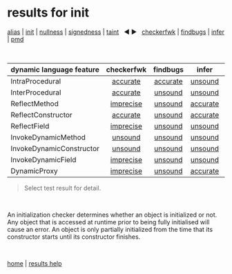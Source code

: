 # results for init

[alias](https://github.com/michaelemery/staticanalysis/blob/master/results/alias/README.md) | [init](https://github.com/michaelemery/staticanalysis/blob/master/results/init/README.md) | [nullness](https://github.com/michaelemery/staticanalysis/blob/master/results/nullness/README.md) | [signedness](https://github.com/michaelemery/staticanalysis/blob/master/results/signedness/README.md) | [taint](https://github.com/michaelemery/staticanalysis/blob/master/results/taint/README.md) &nbsp; &#x25c0; &#x25b6; &nbsp; [checkerfwk](https://github.com/michaelemery/staticanalysis/blob/master/results/tool/checkerframework.md) | [findbugs](https://github.com/michaelemery/staticanalysis/blob/master/results/tool/findbugs.md) | [infer](https://github.com/michaelemery/staticanalysis/blob/master/results/tool/infer.md) | [pmd](https://github.com/michaelemery/staticanalysis/blob/master/results/tool/pmd.md)

<br>

| dynamic language feature | checkerfwk | findbugs | infer | pmd | 
| --- | :---: | :---: | :---: | :---: |
| IntraProcedural | [accurate](https://github.com/michaelemery/staticanalysis/blob/master/results/init/checkerframework.md#IntraProcedural) | [accurate](https://github.com/michaelemery/staticanalysis/blob/master/results/init/findbugs.md#IntraProcedural) | [unsound](https://github.com/michaelemery/staticanalysis/blob/master/results/init/infer.md#IntraProcedural) | [unsound](https://github.com/michaelemery/staticanalysis/blob/master/results/init/pmd.md#IntraProcedural) |
| InterProcedural | [accurate](https://github.com/michaelemery/staticanalysis/blob/master/results/init/checkerframework.md#InterProcedural) | [unsound](https://github.com/michaelemery/staticanalysis/blob/master/results/init/findbugs.md#InterProcedural) | [unsound](https://github.com/michaelemery/staticanalysis/blob/master/results/init/infer.md#InterProcedural) | [accurate](https://github.com/michaelemery/staticanalysis/blob/master/results/init/pmd.md#InterProcedural) |
| ReflectMethod | [imprecise](https://github.com/michaelemery/staticanalysis/blob/master/results/init/checkerframework.md#ReflectMethod) | [unsound](https://github.com/michaelemery/staticanalysis/blob/master/results/init/findbugs.md#ReflectMethod) | [accurate](https://github.com/michaelemery/staticanalysis/blob/master/results/init/infer.md#ReflectMethod) | [unsound](https://github.com/michaelemery/staticanalysis/blob/master/results/init/pmd.md#ReflectMethod) |
| ReflectConstructor | [accurate](https://github.com/michaelemery/staticanalysis/blob/master/results/init/checkerframework.md#ReflectConstructor) | [unsound](https://github.com/michaelemery/staticanalysis/blob/master/results/init/findbugs.md#ReflectConstructor) | [accurate](https://github.com/michaelemery/staticanalysis/blob/master/results/init/infer.md#ReflectConstructor) | [unsound](https://github.com/michaelemery/staticanalysis/blob/master/results/init/pmd.md#ReflectConstructor) |
| ReflectField | [imprecise](https://github.com/michaelemery/staticanalysis/blob/master/results/init/checkerframework.md#ReflectField) | [unsound](https://github.com/michaelemery/staticanalysis/blob/master/results/init/findbugs.md#ReflectField) | [unsound](https://github.com/michaelemery/staticanalysis/blob/master/results/init/infer.md#ReflectField) | [unsound](https://github.com/michaelemery/staticanalysis/blob/master/results/init/pmd.md#ReflectField) |
| InvokeDynamicMethod | [unsound](https://github.com/michaelemery/staticanalysis/blob/master/results/init/checkerframework.md#InvokeDynamicMethod) | [unsound](https://github.com/michaelemery/staticanalysis/blob/master/results/init/findbugs.md#InvokeDynamicMethod) | [unsound](https://github.com/michaelemery/staticanalysis/blob/master/results/init/infer.md#InvokeDynamicMethod) | [unsound](https://github.com/michaelemery/staticanalysis/blob/master/results/init/pmd.md#InvokeDynamicMethod) |
| InvokeDynamicConstructor | [unsound](https://github.com/michaelemery/staticanalysis/blob/master/results/init/checkerframework.md#InvokeDynamicConstructor) | [unsound](https://github.com/michaelemery/staticanalysis/blob/master/results/init/findbugs.md#InvokeDynamicConstructor) | [unsound](https://github.com/michaelemery/staticanalysis/blob/master/results/init/infer.md#InvokeDynamicConstructor) | [unsound](https://github.com/michaelemery/staticanalysis/blob/master/results/init/pmd.md#InvokeDynamicConstructor) |
| InvokeDynamicField | [imprecise](https://github.com/michaelemery/staticanalysis/blob/master/results/init/checkerframework.md#InvokeDynamicField) | [unsound](https://github.com/michaelemery/staticanalysis/blob/master/results/init/findbugs.md#InvokeDynamicField) | [unsound](https://github.com/michaelemery/staticanalysis/blob/master/results/init/infer.md#InvokeDynamicField) | [unsound](https://github.com/michaelemery/staticanalysis/blob/master/results/init/pmd.md#InvokeDynamicField) |
| DynamicProxy | [imprecise](https://github.com/michaelemery/staticanalysis/blob/master/results/init/checkerframework.md#DynamicProxy) | [unsound](https://github.com/michaelemery/staticanalysis/blob/master/results/init/findbugs.md#DynamicProxy) | [accurate](https://github.com/michaelemery/staticanalysis/blob/master/results/init/infer.md#DynamicProxy) | [unsound](https://github.com/michaelemery/staticanalysis/blob/master/results/init/pmd.md#DynamicProxy) |

> Select test result for detail.

<br>

An initialization checker determines whether an object is initialized or not. Any object that is accessed at runtime prior to being fully initialised will cause an error. An object is only partially initialized from the time that its constructor starts until its constructor finishes.

<br>

[home](https://github.com/michaelemery/staticanalysis) | [results help](https://github.com/michaelemery/staticanalysis/blob/master/results/README.md)
